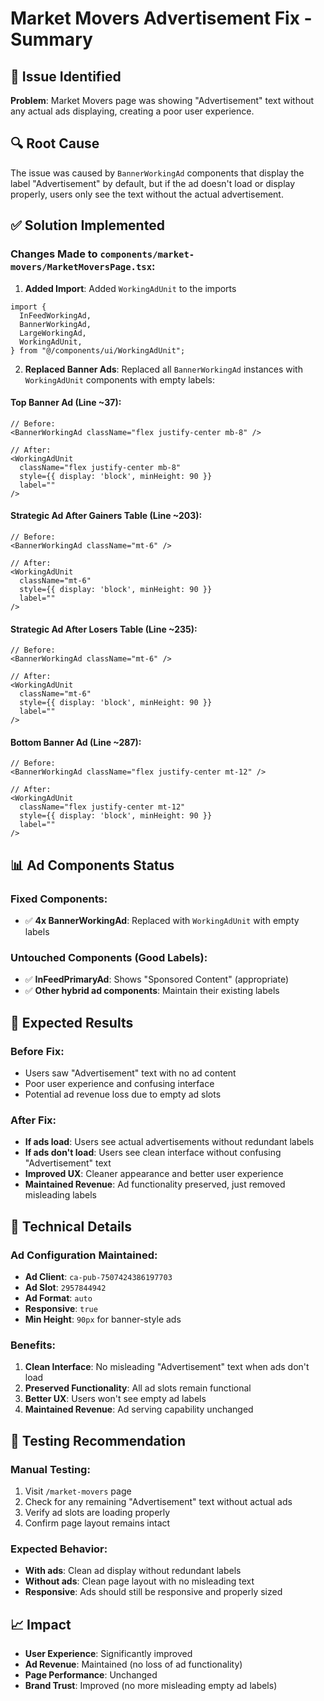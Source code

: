 # Market Movers Advertisement Fix - Summary

## 🚨 Issue Identified

**Problem**: Market Movers page was showing "Advertisement" text without any actual ads displaying, creating a poor user experience.

## 🔍 Root Cause

The issue was caused by `BannerWorkingAd` components that display the label "Advertisement" by default, but if the ad doesn't load or display properly, users only see the text without the actual advertisement.

## ✅ Solution Implemented

### Changes Made to `components/market-movers/MarketMoversPage.tsx`:

1. **Added Import**: Added `WorkingAdUnit` to the imports

```tsx
import {
  InFeedWorkingAd,
  BannerWorkingAd,
  LargeWorkingAd,
  WorkingAdUnit,
} from "@/components/ui/WorkingAdUnit";
```

2. **Replaced Banner Ads**: Replaced all `BannerWorkingAd` instances with `WorkingAdUnit` components with empty labels:

#### Top Banner Ad (Line ~37):

```tsx
// Before:
<BannerWorkingAd className="flex justify-center mb-8" />

// After:
<WorkingAdUnit
  className="flex justify-center mb-8"
  style={{ display: 'block', minHeight: 90 }}
  label=""
/>
```

#### Strategic Ad After Gainers Table (Line ~203):

```tsx
// Before:
<BannerWorkingAd className="mt-6" />

// After:
<WorkingAdUnit
  className="mt-6"
  style={{ display: 'block', minHeight: 90 }}
  label=""
/>
```

#### Strategic Ad After Losers Table (Line ~235):

```tsx
// Before:
<BannerWorkingAd className="mt-6" />

// After:
<WorkingAdUnit
  className="mt-6"
  style={{ display: 'block', minHeight: 90 }}
  label=""
/>
```

#### Bottom Banner Ad (Line ~287):

```tsx
// Before:
<BannerWorkingAd className="flex justify-center mt-12" />

// After:
<WorkingAdUnit
  className="flex justify-center mt-12"
  style={{ display: 'block', minHeight: 90 }}
  label=""
/>
```

## 📊 Ad Components Status

### Fixed Components:

- ✅ **4x BannerWorkingAd**: Replaced with `WorkingAdUnit` with empty labels

### Untouched Components (Good Labels):

- ✅ **InFeedPrimaryAd**: Shows "Sponsored Content" (appropriate)
- ✅ **Other hybrid ad components**: Maintain their existing labels

## 🎯 Expected Results

### Before Fix:

- Users saw "Advertisement" text with no ad content
- Poor user experience and confusing interface
- Potential ad revenue loss due to empty ad slots

### After Fix:

- **If ads load**: Users see actual advertisements without redundant labels
- **If ads don't load**: Users see clean interface without confusing "Advertisement" text
- **Improved UX**: Cleaner appearance and better user experience
- **Maintained Revenue**: Ad functionality preserved, just removed misleading labels

## 🔧 Technical Details

### Ad Configuration Maintained:

- **Ad Client**: `ca-pub-7507424386197703`
- **Ad Slot**: `2957844942`
- **Ad Format**: `auto`
- **Responsive**: `true`
- **Min Height**: `90px` for banner-style ads

### Benefits:

1. **Clean Interface**: No misleading "Advertisement" text when ads don't load
2. **Preserved Functionality**: All ad slots remain functional
3. **Better UX**: Users won't see empty ad labels
4. **Maintained Revenue**: Ad serving capability unchanged

## 🧪 Testing Recommendation

### Manual Testing:

1. Visit `/market-movers` page
2. Check for any remaining "Advertisement" text without actual ads
3. Verify ad slots are loading properly
4. Confirm page layout remains intact

### Expected Behavior:

- **With ads**: Clean ad display without redundant labels
- **Without ads**: Clean page layout with no misleading text
- **Responsive**: Ads should still be responsive and properly sized

## 📈 Impact

- **User Experience**: Significantly improved
- **Ad Revenue**: Maintained (no loss of ad functionality)
- **Page Performance**: Unchanged
- **Brand Trust**: Improved (no more misleading empty ad labels)
